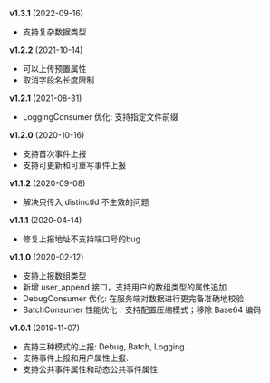 **v1.3.1** (2022-09-16)
- 支持复杂数据类型

**v1.2.2** (2021-10-14)
- 可以上传预置属性
- 取消字段名长度限制

**v1.2.1** (2021-08-31)
- LoggingConsumer 优化: 支持指定文件前缀

**v1.2.0** (2020-10-16)
- 支持首次事件上报
- 支持可更新和可重写事件上报

**v1.1.2** (2020-09-08)
- 解决只传入 distinctId 不生效的问题

**v1.1.1** (2020-04-14)
- 修复上报地址不支持端口号的bug

**v1.1.0** (2020-02-12)
- 支持上报数组类型
- 新增 user_append 接口，支持用户的数组类型的属性追加
- DebugConsumer 优化: 在服务端对数据进行更完备准确地校验
- BatchConsumer 性能优化：支持配置压缩模式；移除 Base64 编码

**v1.0.1** (2019-11-07)
- 支持三种模式的上报: Debug, Batch, Logging.
- 支持事件上报和用户属性上报.
- 支持公共事件属性和动态公共事件属性.
